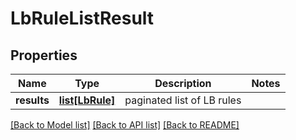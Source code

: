 # LbRuleListResult

## Properties
Name | Type | Description | Notes
------------ | ------------- | ------------- | -------------
**results** | [**list[LbRule]**](LbRule.md) | paginated list of LB rules | 

[[Back to Model list]](../README.md#documentation-for-models) [[Back to API list]](../README.md#documentation-for-api-endpoints) [[Back to README]](../README.md)

